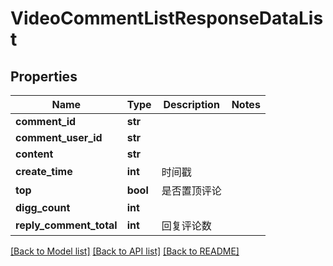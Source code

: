 # VideoCommentListResponseDataList

## Properties
Name | Type | Description | Notes
------------ | ------------- | ------------- | -------------
**comment_id** | **str** |  | 
**comment_user_id** | **str** |  | 
**content** | **str** |  | 
**create_time** | **int** | 时间戳 | 
**top** | **bool** | 是否置顶评论 | 
**digg_count** | **int** |  | 
**reply_comment_total** | **int** | 回复评论数 | 

[[Back to Model list]](../README.md#documentation-for-models) [[Back to API list]](../README.md#documentation-for-api-endpoints) [[Back to README]](../README.md)

